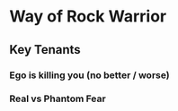 # Way of Rock Warrior #

## Key Tenants ##
### Ego is killing you (no better / worse) ###
### Real vs Phantom Fear ###